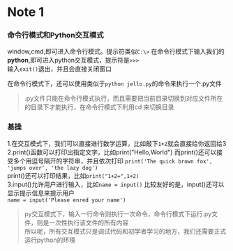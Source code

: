 # Note 1

### 命令行模式和Python交互模式  
window,cmd,即可进入命令行模式。提示符类似```C:\>``` 
在命令行模式下输入我们的**python**,即可进入python交互模式，提示符是```>>>```    
输入```exit()```退出，并且会直接关闭窗口   

在命令行模式下，还可以使用类似于```python jello.py```的命令来执行一个.py文件
>.py文件只能在命令行模式执行，而且需要把当前目录切换到对应文件所在的目录下才能执行，在命令行模式下利用cd 来切换目录 

### 基操
1.在交互模式下，我们可以直接进行数学运算，比如敲下```1+2```就会直接给你返回给3  
2.print()函数可以打印出指定文字，比如print("Hello,World") 
而print()还可以接受多个用逗号隔开的字符串，并且依次打印 
```print('The quick brown fox', 'jumps over', 'the lazy dog')```    
print()还可以打印结果，比如```print("1+2=",1+2)```  
3.input()允许用户进行输入，比如```name = input()``` 
比较友好的是，input()还可以显示提示信息来提示用户   
```name = input('Please enred your name')```    


>py交互模式下，输入一行命令则执行一次命令，命令行模式下运行.py文件，则是一次性执行该文件的所有内容      
所以呢，所有交互模式只是调试代码和初学者学习的地方，我们还需要正式运行python的环境  

